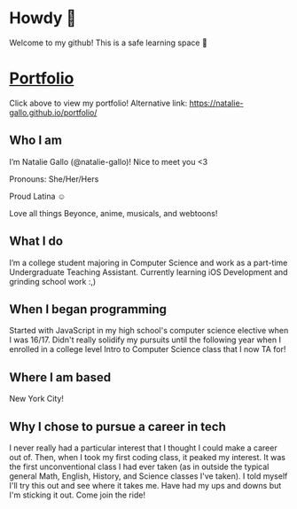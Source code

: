 # Howdy 🤠

Welcome to my github! This is a safe learning space 🫡

# [Portfolio](https://natalie-gallo.github.io/portfolio/)

Click above to view my portfolio! Alternative link: https://natalie-gallo.github.io/portfolio/

## Who I am

I’m Natalie Gallo (@natalie-gallo)! Nice to meet you <3

Pronouns: She/Her/Hers

Proud Latina ☺️

Love all things Beyonce, anime, musicals, and webtoons!

## What I do

I’m a college student majoring in Computer Science and work as a part-time Undergraduate Teaching Assistant. Currently learning iOS Development and grinding school work :,)

## When I began programming

Started with JavaScript in my high school's computer science elective when I was 16/17. Didn't really solidify my pursuits until the following year
when I enrolled in a college level Intro to Computer Science class that I now TA for!

## Where I am based

New York City!

## Why I chose to pursue a career in tech

I never really had a particular interest that I thought I could make a career out of. Then, when I took my first coding class, it peaked my interest. 
It was the first unconventional class I had ever taken (as in outside the typical general Math, English, History, and Science classes I've taken). I 
told myself I'll try this out and see where it takes me. Have had my ups and downs but I'm sticking it out. Come join the ride!


<!---
natalie-gallo/natalie-gallo is a ✨ special ✨ repository because its `README.md` (this file) appears on your GitHub profile.
You can click the Preview link to take a look at your changes.
--->
